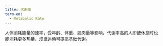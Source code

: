 ```yaml
---
title: 代谢率
term-en:
  - Metabolic Rate
---
```

人体消耗能量的速率，受年龄、体重、肌肉量等影响，代谢率高的人即使休息时也能消耗更多热量，规律运动可提高基础代谢。
